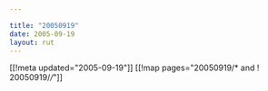 ```yaml
---

title: "20050919"
date: 2005-09-19
layout: rut
---
```


[[!meta updated="2005-09-19"]]
[[!map pages="20050919/* and ! 20050919/*/*"]]
